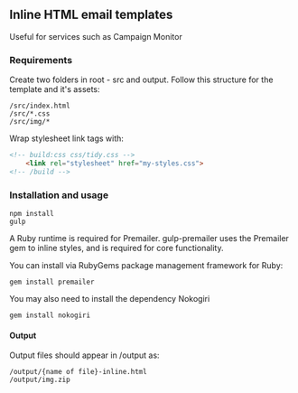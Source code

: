 ## Inline HTML email templates

Useful for services such as Campaign Monitor

### Requirements

Create two folders in root - src and output. Follow this structure for the template and it's assets:

```
/src/index.html  
/src/*.css  
/src/img/*
```

Wrap stylesheet link tags with:

```html
<!-- build:css css/tidy.css -->
    <link rel="stylesheet" href="my-styles.css">
<!-- /build -->
```

### Installation and usage

```
npm install
gulp
```

A Ruby runtime is required for Premailer. gulp-premailer uses the Premailer gem to inline styles, and is required for core functionality.

You can install via RubyGems package management framework for Ruby:

```
gem install premailer
```

You may also need to install the dependency Nokogiri

```
gem install nokogiri
```

#### Output

Output files should appear in /output as:

```
/output/{name of file}-inline.html
/output/img.zip
```